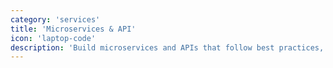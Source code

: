 ```yaml
---
category: 'services'
title: 'Microservices & API'
icon: 'laptop-code'
description: 'Build microservices and APIs that follow best practices, including clean interface and test driven development'
---
```

